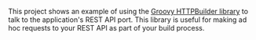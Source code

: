 This project shows an example of using the [Groovy HTTPBuilder library](https://github.com/jgritman/httpbuilder) to
talk to the application's REST API port. This library is useful for making ad hoc requests to your REST API as part of
your build process.
